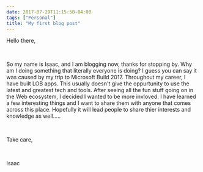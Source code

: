 ```yaml
---
date: 2017-07-29T11:15:58-04:00
tags: ["Personal"]
title: "My first blog post"
---
```


Hello there,

<br />

So my name is Isaac, and I am blogging now, thanks for stopping by. Why am I doing something that literally everyone is doing? I guess you can say it was caused by my trip to Microsoft Build 2017. Throughout my career, I have built LOB apps. This usually doesn't give the oppurtunity to use the latest and greatest tech and tools. After seeing all the fun stuff going on in the Web ecosystem, I decided I wanted to be more invloved. I have learned a few interesting things and I want to share them with anyone that comes across this place. Hopefully it will lead people to share thier interests and knowledge as well.....

<br />

Take care,

<br />

Isaac